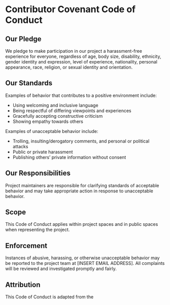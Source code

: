 # Contributor Covenant Code of Conduct

## Our Pledge

We pledge to make participation in our project a harassment-free experience for everyone, regardless of age, body size, disability, ethnicity, gender identity and expression, level of experience, nationality, personal appearance, race, religion, or sexual identity and orientation.

## Our Standards

Examples of behavior that contributes to a positive environment include:

- Using welcoming and inclusive language
- Being respectful of differing viewpoints and experiences
- Gracefully accepting constructive criticism
- Showing empathy towards others

Examples of unacceptable behavior include:

- Trolling, insulting/derogatory comments, and personal or political attacks
- Public or private harassment
- Publishing others’ private information without consent

## Our Responsibilities

Project maintainers are responsible for clarifying standards of acceptable behavior and may take appropriate action in response to unacceptable behavior.

## Scope

This Code of Conduct applies within project spaces and in public spaces when representing the project.

## Enforcement

Instances of abusive, harassing, or otherwise unacceptable behavior may be reported to the project team at [INSERT EMAIL ADDRESS]. All complaints will be reviewed and investigated promptly and fairly.

## Attribution

This Code of Conduct is adapted from the
